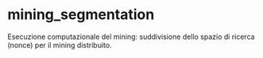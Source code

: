 # mining_segmentation
Esecuzione computazionale del mining: suddivisione dello spazio di ricerca (nonce) per il mining distribuito.
